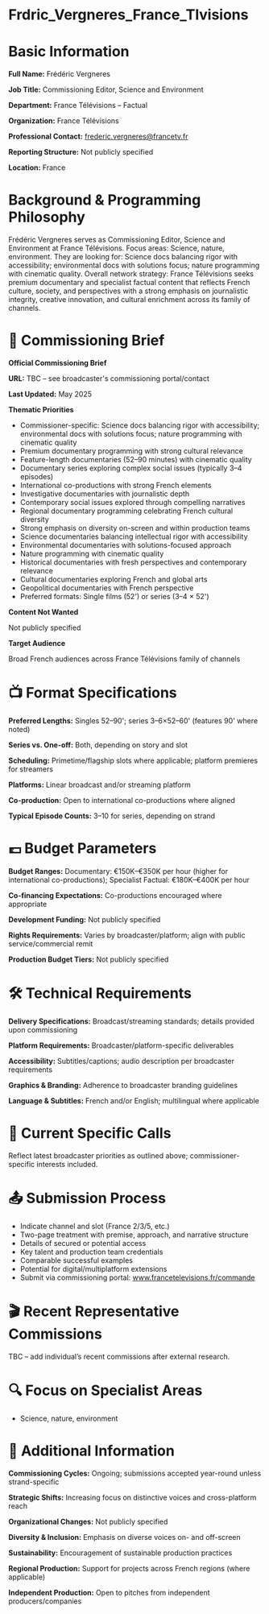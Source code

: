 # Frdric_Vergneres_France_Tlvisions

# Basic Information

**Full Name:** Frédéric Vergneres

**Job Title:** Commissioning Editor, Science and Environment

**Department:** France Télévisions – Factual

**Organization:** France Télévisions

**Professional Contact:** frederic.vergneres@francetv.fr

**Reporting Structure:** Not publicly specified

**Location:** France

# Background & Programming Philosophy

Frédéric Vergneres serves as Commissioning Editor, Science and Environment at France Télévisions. Focus areas: Science, nature, environment. They are looking for: Science docs balancing rigor with accessibility; environmental docs with solutions focus; nature programming with cinematic quality. Overall network strategy: France Télévisions seeks premium documentary and specialist factual content that reflects French culture, society, and perspectives with a strong emphasis on journalistic integrity, creative innovation, and cultural enrichment across its family of channels.

# 📄 Commissioning Brief

**Official Commissioning Brief**

**URL:** TBC – see broadcaster's commissioning portal/contact

**Last Updated:** May 2025

**Thematic Priorities**

- Commissioner-specific: Science docs balancing rigor with accessibility; environmental docs with solutions focus; nature programming with cinematic quality
- Premium documentary programming with strong cultural relevance
- Feature-length documentaries (52–90 minutes) with cinematic quality
- Documentary series exploring complex social issues (typically 3–4 episodes)
- International co-productions with strong French elements
- Investigative documentaries with journalistic depth
- Contemporary social issues explored through compelling narratives
- Regional documentary programming celebrating French cultural diversity
- Strong emphasis on diversity on-screen and within production teams
- Science documentaries balancing intellectual rigor with accessibility
- Environmental documentaries with solutions-focused approach
- Nature programming with cinematic quality
- Historical documentaries with fresh perspectives and contemporary relevance
- Cultural documentaries exploring French and global arts
- Geopolitical documentaries with French perspective
- Preferred formats: Single films (52') or series (3–4 × 52')

**Content Not Wanted**

Not publicly specified

**Target Audience**

Broad French audiences across France Télévisions family of channels

# 📺 Format Specifications

**Preferred Lengths:** Singles 52–90'; series 3–6×52–60' (features 90' where noted)

**Series vs. One-off:** Both, depending on story and slot

**Scheduling:** Primetime/flagship slots where applicable; platform premieres for streamers

**Platforms:** Linear broadcast and/or streaming platform

**Co-production:** Open to international co-productions where aligned

**Typical Episode Counts:** 3–10 for series, depending on strand

# 💷 Budget Parameters

**Budget Ranges:** Documentary: €150K–€350K per hour (higher for international co-productions); Specialist Factual: €180K–€400K per hour

**Co-financing Expectations:** Co-productions encouraged where appropriate

**Development Funding:** Not publicly specified

**Rights Requirements:** Varies by broadcaster/platform; align with public service/commercial remit

**Production Budget Tiers:** Not publicly specified

# 🛠️ Technical Requirements

**Delivery Specifications:** Broadcast/streaming standards; details provided upon commissioning

**Platform Requirements:** Broadcaster/platform-specific deliverables

**Accessibility:** Subtitles/captions; audio description per broadcaster requirements

**Graphics & Branding:** Adherence to broadcaster branding guidelines

**Language & Subtitles:** French and/or English; multilingual where applicable

# 📢 Current Specific Calls

Reflect latest broadcaster priorities as outlined above; commissioner-specific interests included.

# 📤 Submission Process

- Indicate channel and slot (France 2/3/5, etc.)
- Two-page treatment with premise, approach, and narrative structure
- Details of secured or potential access
- Key talent and production team credentials
- Comparable successful examples
- Potential for digital/multiplatform extensions
- Submit via commissioning portal: www.francetelevisions.fr/commande

# 🎬 Recent Representative Commissions

TBC – add individual’s recent commissions after external research.

# 🔍 Focus on Specialist Areas

- Science, nature, environment

# 📅 Additional Information

**Commissioning Cycles:** Ongoing; submissions accepted year-round unless strand-specific

**Strategic Shifts:** Increasing focus on distinctive voices and cross-platform reach

**Organizational Changes:** Not publicly specified

**Diversity & Inclusion:** Emphasis on diverse voices on- and off-screen

**Sustainability:** Encouragement of sustainable production practices

**Regional Production:** Support for projects across French regions (where applicable)

**Independent Production:** Open to pitches from independent producers/companies